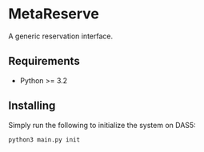 # MetaReserve
A generic reservation interface.

## Requirements
 - Python >= 3.2


## Installing
Simply run the following to initialize the system on DAS5:
```bash
python3 main.py init
```